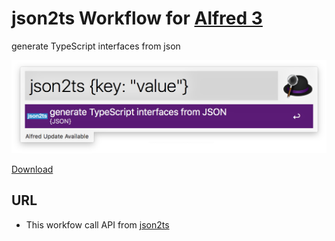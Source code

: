 # json2ts Workflow for [Alfred 3](http://www.alfredapp.com)

generate TypeScript interfaces from json

![Workflow Screenshot](screenshot.png)

[Download](https://github.com/uzimith/json2ts-alfredworkflow/releases/download/untagged-4e8c7b0efb7a20cad5e1/json2ts.alfredworkflow)

## URL

-   This workfow call API from [json2ts](http://json2ts.com/#)
